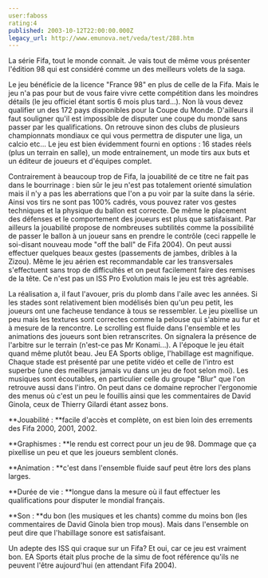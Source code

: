 ```yaml
---
user:faboss
rating:4
published: 2003-10-12T22:00:00.000Z
legacy_url: http://www.emunova.net/veda/test/288.htm
---
```

La série Fifa, tout le monde connait. Je vais tout de même vous présenter l'édition 98 qui est considéré comme un des meilleurs volets de la saga.  

  

Le jeu bénéficie de la licence "France 98" en plus de celle de la Fifa. Mais le jeu n'a pas pour but de vous faire vivre cette compétition dans les moindres détails (le jeu officiel étant sortis 6 mois plus tard...). Non là vous devez qualifier un des 172 pays disponibles pour la Coupe du Monde. D'ailleurs il faut souligner qu'il est impossible de disputer une coupe du monde sans passer par les qualifications. On retrouve sinon des clubs de plusieurs championnats mondiaux ce qui vous permettra de disputer une liga, un calcio etc... Le jeu est bien évidemment fourni en options : 16 stades réels (plus un terrain en salle), un mode entrainement, un mode tirs aux buts et un éditeur de joueurs et d'équipes complet.  

  

Contrairement à beaucoup trop de Fifa, la jouabilité de ce titre ne fait pas dans le bourrinage : bien sûr le jeu n'est pas totalement orienté simulation mais il n'y a pas les aberrations que l'on a pu voir par la suite dans la série. Ainsi vos tirs ne sont pas 100% cadrés, vous pouvez rater vos gestes techniques et la physique du ballon est correcte. De même le placement des défenses et le comportement des joueurs est plus que satisfaisant. Par ailleurs la jouabilité propose de nombreuses subtilités comme la possibilité de passer le ballon à un joueur sans en prendre le contrôle (ceci rappelle le soi-disant nouveau mode "off the ball" de Fifa 2004). On peut aussi effectuer quelques beaux gestes (passements de jambes, dribles à la Zizou). Même le jeu aérien est recommandable car les transversales s'effectuent sans trop de difficultés et on peut facilement faire des remises de la tête. Ce n'est pas un ISS Pro Evolution mais le jeu est très agréable.  

  

La réalisation a, il faut l'avouer, pris du plomb dans l'aile avec les années. Si les stades sont relativement bien modélisés bien qu'un peu petit, les joueurs ont une facheuse tendance à tous se ressembler. Le jeu pixellise un peu mais les textures sont correctes comme la pelouse qui s'abime au fur et à mesure de la rencontre. Le scrolling est fluide dans l'ensemble et les animations des joueurs sont bien retranscrites. On signalera la présence de l'arbitre sur le terrain (n'est-ce pas Mr Konami...). A l'époque le jeu était quand même plutôt beau. Jeu EA Sports oblige, l'habillage est magnifique. Chaque stade est présenté par une petite vidéo et celle de l'intro est superbe (une des meilleurs jamais vu dans un jeu de foot selon moi). Les musiques sont écoutables, en particulier celle du groupe "Blur" que l'on retrouve aussi dans l'intro. On peut dans ce domaine reprocher l'ergonomie des menus où c'est un peu le fouillis ainsi que les commentaires de David Ginola, ceux de Thierry Gilardi étant assez bons.  

  

**Jouabilité : **facile d'accès et complète, on est bien loin des errements des Fifa 2000, 2001, 2002\.  

  

**Graphismes : **le rendu est correct pour un jeu de 98\. Dommage que ça pixellise un peu et que les joueurs semblent clonés.  

  

**Animation : **c'est dans l'ensemble fluide sauf peut être lors des plans larges.  

  

**Durée de vie : **longue dans la mesure où il faut effectuer les qualifications pour disputer le mondial français.  

  

**Son : **du bon (les musiques et les chants) comme du moins bon (les commentaires de David Ginola bien trop mous). Mais dans l'ensemble on peut dire que l'habillage sonore est satisfaisant.  

  

Un adepte des ISS qui craque sur un Fifa? Et oui, car ce jeu est vraiment bon. EA Sports était plus proche de la simu de foot référence qu'ils ne peuvent l'être aujourd'hui (en attendant Fifa 2004).